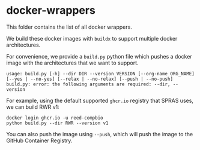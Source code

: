 # docker-wrappers

This folder contains the list of all docker wrappers.

We build these docker images with `buildx` to support multiple docker architectures.

For convenience, we provide a `build.py` python file which pushes a docker image with the architectures
that we want to support.

```
usage: build.py [-h] --dir DIR --version VERSION [--org-name ORG_NAME] [--yes | --no-yes] [--relax | --no-relax] [--push | --no-push]
build.py: error: the following arguments are required: --dir, --version
```

For example, using the default supported `ghcr.io` registry that SPRAS uses, we can build RWR v1:

```
docker login ghcr.io -u reed-compbio
python build.py --dir RWR --version v1
```

You can also push the image using `--push`, which will push the image to the GitHub Container Registry.
